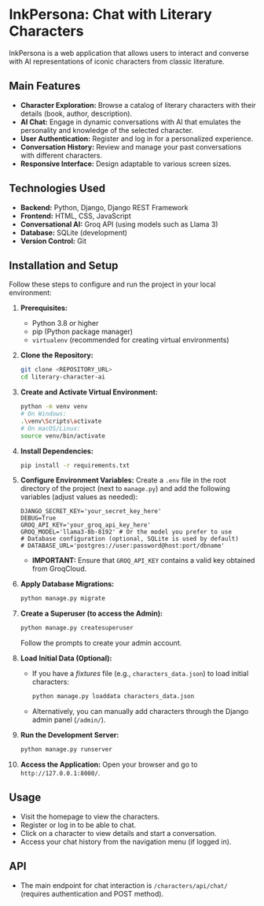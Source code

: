 # InkPersona: Chat with Literary Characters

InkPersona is a web application that allows users to interact and converse with AI representations of iconic characters from classic literature.

## Main Features

* **Character Exploration:** Browse a catalog of literary characters with their details (book, author, description).
* **AI Chat:** Engage in dynamic conversations with AI that emulates the personality and knowledge of the selected character.
* **User Authentication:** Register and log in for a personalized experience.
* **Conversation History:** Review and manage your past conversations with different characters.
* **Responsive Interface:** Design adaptable to various screen sizes.

## Technologies Used

* **Backend:** Python, Django, Django REST Framework
* **Frontend:** HTML, CSS, JavaScript
* **Conversational AI:** Groq API (using models such as Llama 3)
* **Database:** SQLite (development)
* **Version Control:** Git

## Installation and Setup

Follow these steps to configure and run the project in your local environment:

1. **Prerequisites:**
    * Python 3.8 or higher
    * pip (Python package manager)
    * `virtualenv` (recommended for creating virtual environments)

2. **Clone the Repository:**
    ```bash
    git clone <REPOSITORY_URL>
    cd literary-character-ai
    ```

3. **Create and Activate Virtual Environment:**
    ```bash
    python -m venv venv
    # On Windows:
    .\venv\Scripts\activate
    # On macOS/Linux:
    source venv/bin/activate
    ```

4. **Install Dependencies:**
    ```bash
    pip install -r requirements.txt
    ```

5. **Configure Environment Variables:**
    Create a `.env` file in the root directory of the project (next to `manage.py`) and add the following variables (adjust values as needed):
    ```dotenv
    DJANGO_SECRET_KEY='your_secret_key_here'
    DEBUG=True
    GROQ_API_KEY='your_groq_api_key_here'
    GROQ_MODEL='llama3-8b-8192' # Or the model you prefer to use
    # Database configuration (optional, SQLite is used by default)
    # DATABASE_URL='postgres://user:password@host:port/dbname'
    ```
    * **IMPORTANT:** Ensure that `GROQ_API_KEY` contains a valid key obtained from GroqCloud.

6. **Apply Database Migrations:**
    ```bash
    python manage.py migrate
    ```

7. **Create a Superuser (to access the Admin):**
    ```bash
    python manage.py createsuperuser
    ```
    Follow the prompts to create your admin account.

8. **Load Initial Data (Optional):**
    * If you have a *fixtures* file (e.g., `characters_data.json`) to load initial characters:
        ```bash
        python manage.py loaddata characters_data.json
        ```
    * Alternatively, you can manually add characters through the Django admin panel (`/admin/`).

9. **Run the Development Server:**
    ```bash
    python manage.py runserver
    ```

10. **Access the Application:**
    Open your browser and go to `http://127.0.0.1:8000/`.

## Usage

* Visit the homepage to view the characters.
* Register or log in to be able to chat.
* Click on a character to view details and start a conversation.
* Access your chat history from the navigation menu (if logged in).

## API

* The main endpoint for chat interaction is `/characters/api/chat/` (requires authentication and POST method).
